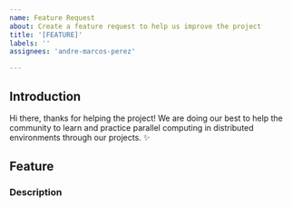 ```yaml
---
name: Feature Request
about: Create a feature request to help us improve the project
title: '[FEATURE]'
labels: ''
assignees: 'andre-marcos-perez'

---
```


## Introduction

Hi there, thanks for helping the project! We are doing our best to help the community to 
learn and practice parallel computing in distributed environments through our projects. 
:sparkles:

## Feature

### Description

<!-- Add context, tag people, etc. as text -->